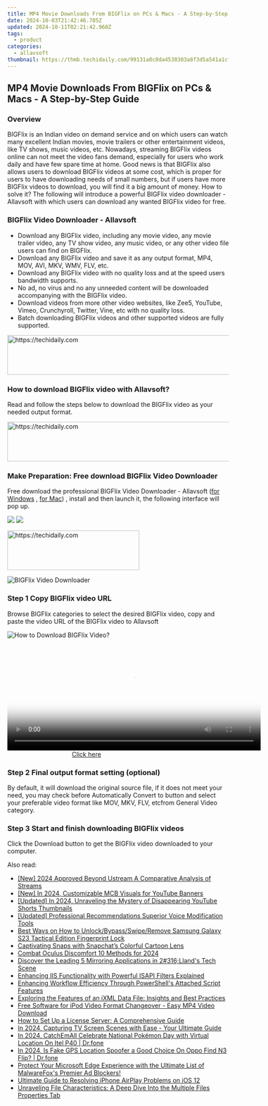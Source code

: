 ```yaml
---
title: MP4 Movie Downloads From BIGFlix on PCs & Macs - A Step-by-Step Guide
date: 2024-10-03T21:42:46.785Z
updated: 2024-10-11T02:21:42.960Z
tags:
  - product
categories:
  - allavsoft
thumbnail: https://thmb.techidaily.com/99131a0c0da4530303a8f3d5a541a1cf2cb9af3e3d24fd391ca764cff18f1395.jpg
---
```


## MP4 Movie Downloads From BIGFlix on PCs & Macs - A Step-by-Step Guide

### Overview

BIGFlix is an Indian video on demand service and on which users can watch many excellent Indian movies, movie trailers or other entertainment videos, like TV shows, music videos, etc. Nowadays, streaming BIGFlix videos online can not meet the video fans demand, especially for users who work daily and have few spare time at home. Good news is that BIGFlix also allows users to download BIGFlix videos at some cost, which is proper for users to have downloading needs of small numbers, but if users have more BIGFlix videos to download, you will find it a big amount of money. How to solve it? The following will introduce a powerful BIGFlix video downloader - Allavsoft with which users can download any wanted BIGFlix video for free.

### BIGFlix Video Downloader - Allavsoft

* Download any BIGFlix video, including any movie video, any movie trailer video, any TV show video, any music video, or any other video file users can find on BIGFlix.
* Download any BIGFlix video and save it as any output format, MP4, MOV, AVI, MKV, WMV, FLV, etc.
* Download any BIGFlix video with no quality loss and at the speed users bandwidth supports.
* No ad, no virus and no any unneeded content will be downloaded accompanying with the BIGFlix video.
* Download videos from more other video websites, like Zee5, YouTube, Vimeo, Crunchyroll, Twitter, Vine, etc with no quality loss.
* Batch downloading BIGFlix videos and other supported videos are fully supported.

<!-- affiliate ads begin -->
<a href="https://imp.i357552.net/c/5597632/947750/11832" target="_top" id="947750">
  <img src="//a.impactradius-go.com/display-ad/11832-947750" border="0" alt="https://techidaily.com" width="728" height="90"/>
</a>
<img height="0" width="0" src="https://imp.i357552.net/i/5597632/947750/11832" style="position:absolute;visibility:hidden;" border="0" />
<!-- affiliate ads end -->

### How to download BIGFlix video with Allavsoft?

Read and follow the steps below to download the BIGFlix video as your needed output format.

<!-- affiliate ads begin -->
<a href="https://appsumo.8odi.net/c/5597632/2094479/7443" target="_top" id="2094479">
  <img src="//a.impactradius-go.com/display-ad/7443-2094479" border="0" alt="https://techidaily.com" width="728" height="90"/>
</a>
<img height="0" width="0" src="https://appsumo.8odi.net/i/5597632/2094479/7443" style="position:absolute;visibility:hidden;" border="0" />
<!-- affiliate ads end -->

### Make Preparation: Free download BIGFlix Video Downloader

Free download the professional BIGFlix Video Downloader - Allavsoft ([for Windows](https://tools.techidaily.com/allavsoft/products/) , [for Mac](https://tools.techidaily.com/allavsoft/products/)) , install and then launch it, the following interface will pop up.

[![](https://www.allavsoft.com/how-to/../images/how-to/free-download-win.jpg)](https://tools.techidaily.com/allavsoft/products/) [![](https://www.allavsoft.com/how-to/../images/how-to/free-download-mac.jpg)](https://tools.techidaily.com/allavsoft/products/)

<!-- affiliate ads begin -->
<a href="https://aligracehair.sjv.io/c/5597632/2135356/19272" target="_top" id="2135356">
  <img src="//a.impactradius-go.com/display-ad/19272-2135356" border="0" alt="https://techidaily.com" width="300" height="90"/>
</a>
<img height="0" width="0" src="https://aligracehair.sjv.io/i/5597632/2135356/19272" style="position:absolute;visibility:hidden;" border="0" />
<!-- affiliate ads end -->

![BIGFlix Video Downloader](https://www.allavsoft.com/how-to/../images/allavsoft/screen-shot-600.jpg)

### Step 1 Copy BIGFlix video URL

Browse BIGFlix categories to select the desired BIGFlix video, copy and paste the video URL of the BIGFlix video to Allavsoft

![How to Download BIGFlix Video?](https://www.allavsoft.com/how-to/../images/how-to/download-rtmp-video/download-rtmp-video.jpg)

<!-- affiliate ads begin -->
<span id="1983549">
					<video width="576" height="240" style="cursor:pointer"
           poster="//a.impactradius-go.com/display-clicktoplayimage/1983549.png"
           onclick="if(!this.playClicked){this.play();this.setAttribute('controls',true);this.playClicked=true;}">
	   <source src="//a.impactradius-go.com/display-ad/22993-1983549">
	   <img src="//a.impactradius-go.com/display-clicktoplayimage/1983549.png" style="border: none; height: 100%; width: 100%; object-fit: contain">
	</video>
	<div style="width:360px;text-align:center"><a href="javascript:window.open(decodeURIComponent('https%3A%2F%2Fhomestyler.sjv.io%2Fc%2F5597632%2F1983549%2F22993'), '_blank');void(0);">Click here</a></div>
</span>
<img height="0" width="0" src="https://imp.pxf.io/i/5597632/1983549/22993" style="position:absolute;visibility:hidden;" border="0" />
<!-- affiliate ads end -->

### Step 2 Final output format setting (optional)

By default, it will download the original source file, if it does not meet your need, you may check before Automatically Convert to button and select your preferable video format like MOV, MKV, FLV, etcfrom General Video category.

### Step 3 Start and finish downloading BIGFlix videos

Click the Download button to get the BIGFlix video downloaded to your computer.

<ins class="adsbygoogle"
     style="display:block"
     data-ad-format="autorelaxed"
     data-ad-client="ca-pub-7571918770474297"
     data-ad-slot="1223367746"></ins>

<ins class="adsbygoogle"
     style="display:block"
     data-ad-client="ca-pub-7571918770474297"
     data-ad-slot="8358498916"
     data-ad-format="auto"
     data-full-width-responsive="true"></ins>

<span class="atpl-alsoreadstyle">Also read:</span>
<div><ul>
<li><a href="https://article-tips.techidaily.com/new-2024-approved-beyond-ustream-a-comparative-analysis-of-streams/"><u>[New] 2024 Approved Beyond Ustream A Comparative Analysis of Streams</u></a></li>
<li><a href="https://facebook-video-footage.techidaily.com/new-in-2024-customizable-mcb-visuals-for-youtube-banners/"><u>[New] In 2024, Customizable MCB Visuals for YouTube Banners</u></a></li>
<li><a href="https://youtube-data.techidaily.com/ed-in-2024-unraveling-the-mystery-of-disappearing-youtube-shorts-thumbnails/"><u>[Updated] In 2024, Unraveling the Mystery of Disappearing YouTube Shorts Thumbnails</u></a></li>
<li><a href="https://extra-support.techidaily.com/updated-professional-recommendations-superior-voice-modification-tools/"><u>[Updated] Professional Recommendations Superior Voice Modification Tools</u></a></li>
<li><a href="https://android-unlock.techidaily.com/best-ways-on-how-to-unlockbypassswiperemove-samsung-galaxy-s23-tactical-edition-fingerprint-lock-by-drfone-android/"><u>Best Ways on How to Unlock/Bypass/Swipe/Remove Samsung Galaxy S23 Tactical Edition Fingerprint Lock</u></a></li>
<li><a href="https://extra-tips.techidaily.com/captivating-snaps-with-snapchats-colorful-cartoon-lens/"><u>Captivating Snaps with Snapchat’s Colorful Cartoon Lens</u></a></li>
<li><a href="https://extra-tips.techidaily.com/combat-oculus-discomfort-10-methods-for-2024/"><u>Combat Oculus Discomfort 10 Methods for 2024</u></a></li>
<li><a href="https://fox-shield.techidaily.com/discover-the-leading-5-mirroring-applications-in-2316llands-tech-scene/"><u>Discover the Leading 5 Mirroring Applications in 2#316;Lland's Tech Scene</u></a></li>
<li><a href="https://fox-shield.techidaily.com/enhancing-iis-functionality-with-powerful-isapi-filters-explained/"><u>Enhancing IIS Functionality with Powerful ISAPI Filters Explained</u></a></li>
<li><a href="https://fox-shield.techidaily.com/enhancing-workflow-efficiency-through-powershells-attached-script-features/"><u>Enhancing Workflow Efficiency Through PowerShell's Attached Script Features</u></a></li>
<li><a href="https://fox-shield.techidaily.com/exploring-the-features-of-an-ixml-data-file-insights-and-best-practices/"><u>Exploring the Features of an iXML Data File: Insights and Best Practices</u></a></li>
<li><a href="https://fox-shield.techidaily.com/free-software-for-ipod-video-format-changeover-easy-mp4-video-download/"><u>Free Software for iPod Video Format Changeover - Easy MP4 Video Download</u></a></li>
<li><a href="https://fox-shield.techidaily.com/how-to-set-up-a-license-server-a-comprehensive-guide/"><u>How to Set Up a License Server: A Comprehensive Guide</u></a></li>
<li><a href="https://visual-screen-recording.techidaily.com/in-2024-capturing-tv-screen-scenes-with-ease-your-ultimate-guide/"><u>In 2024, Capturing TV Screen Scenes with Ease - Your Ultimate Guide</u></a></li>
<li><a href="https://android-pokemon-go.techidaily.com/in-2024-catchemall-celebrate-national-pokemon-day-with-virtual-location-on-itel-p40-drfone-by-drfone-virtual-android/"><u>In 2024, CatchEmAll Celebrate National Pokémon Day with Virtual Location On Itel P40 | Dr.fone</u></a></li>
<li><a href="https://phone-solutions.techidaily.com/in-2024-is-fake-gps-location-spoofer-a-good-choice-on-oppo-find-n3-flip-drfone-by-drfone-virtual-android/"><u>In 2024, Is Fake GPS Location Spoofer a Good Choice On Oppo Find N3 Flip? | Dr.fone</u></a></li>
<li><a href="https://fox-shield.techidaily.com/protect-your-microsoft-edge-experience-with-the-ultimate-list-of-malwarefoxs-premier-ad-blockers/"><u>Protect Your Microsoft Edge Experience with the Ultimate List of MalwareFox's Premier Ad Blockers!</u></a></li>
<li><a href="https://fox-shield.techidaily.com/ultimate-guide-to-resolving-iphone-airplay-problems-on-ios-12/"><u>Ultimate Guide to Resolving iPhone AirPlay Problems on iOS 12</u></a></li>
<li><a href="https://fox-shield.techidaily.com/unraveling-file-characteristics-a-deep-dive-into-the-multiple-files-properties-tab/"><u>Unraveling File Characteristics: A Deep Dive Into the Multiple Files Properties Tab</u></a></li>
</ul></div>

